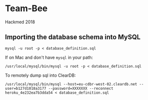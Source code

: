 # Team-Bee

Hackmed 2018 

## Importing the database schema into MySQL

`mysql -u root -p < database_definition.sql`

If on Mac and don't have `mysql` in your path:

`/usr/local/mysql/bin/mysql -u root -p < database_definition.sql`

To remotely dump sql into ClearDB:

`/usr/local/mysql/bin/mysql --host=eu-cdbr-west-02.cleardb.net --user=b127d1018a3177 --password=XXXXXXX --reconnect heroku_4e232ea7b3dda54 < database_definition.sql`

